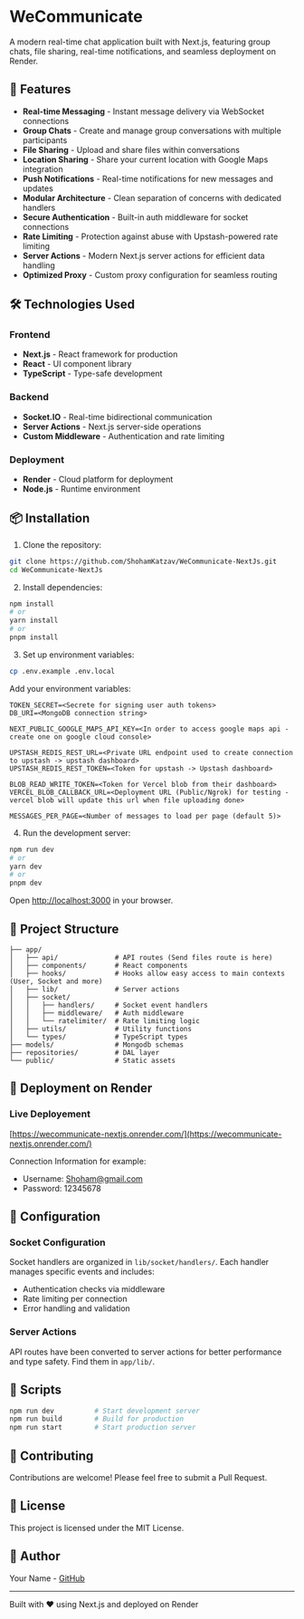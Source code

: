 # WeCommunicate

A modern real-time chat application built with Next.js, featuring group chats, file sharing, real-time notifications, and seamless deployment on Render.

## 🚀 Features

- **Real-time Messaging** - Instant message delivery via WebSocket connections
- **Group Chats** - Create and manage group conversations with multiple participants
- **File Sharing** - Upload and share files within conversations
- **Location Sharing** - Share your current location with Google Maps integration
- **Push Notifications** - Real-time notifications for new messages and updates
- **Modular Architecture** - Clean separation of concerns with dedicated handlers
- **Secure Authentication** - Built-in auth middleware for socket connections
- **Rate Limiting** - Protection against abuse with Upstash-powered rate limiting
- **Server Actions** - Modern Next.js server actions for efficient data handling
- **Optimized Proxy** - Custom proxy configuration for seamless routing

## 🛠️ Technologies Used

### Frontend
- **Next.js** - React framework for production
- **React** - UI component library
- **TypeScript** - Type-safe development

### Backend
- **Socket.IO** - Real-time bidirectional communication
- **Server Actions** - Next.js server-side operations
- **Custom Middleware** - Authentication and rate limiting

### Deployment
- **Render** - Cloud platform for deployment
- **Node.js** - Runtime environment

## 📦 Installation

1. Clone the repository:
```bash
git clone https://github.com/ShohamKatzav/WeCommunicate-NextJs.git
cd WeCommunicate-NextJs
```

2. Install dependencies:
```bash
npm install
# or
yarn install
# or
pnpm install
```

3. Set up environment variables:
```bash
cp .env.example .env.local
```

Add your environment variables:
```env
TOKEN_SECRET=<Secrete for signing user auth tokens>
DB_URI=<MongoDB connection string>

NEXT_PUBLIC_GOOGLE_MAPS_API_KEY=<In order to access google maps api - create one on google cloud console>

UPSTASH_REDIS_REST_URL=<Private URL endpoint used to create connection to upstash -> upstash dashboard>
UPSTASH_REDIS_REST_TOKEN=<Token for upstash -> Upstash dashboard>

BLOB_READ_WRITE_TOKEN=<Token for Vercel blob from their dashboard>
VERCEL_BLOB_CALLBACK_URL=<Deployment URL (Public/Ngrok) for testing - vercel blob will update this url when file uploading done>

MESSAGES_PER_PAGE=<Number of messages to load per page (default 5)>
```

4. Run the development server:
```bash
npm run dev
# or
yarn dev
# or
pnpm dev
```

Open [http://localhost:3000](http://localhost:3000) in your browser.

## 📁 Project Structure

```
├── app/
│   ├── api/              # API routes (Send files route is here)
│   ├── components/       # React components
│   ├── hooks/            # Hooks allow easy access to main contexts (User, Socket and more)
│   ├── lib/              # Server actions
│   ├── socket/
│   │   ├── handlers/     # Socket event handlers
│   │   ├── middleware/   # Auth middleware
│   │   └── ratelimiter/  # Rate limiting logic
│   ├── utils/            # Utility functions
│   └── types/            # TypeScript types
├── models/               # Mongodb schemas
├── repositories/         # DAL layer
└── public/               # Static assets
```

## 🚀 Deployment on Render

### Live Deployement

[https://wecommunicate-nextjs.onrender.com/](https://wecommunicate-nextjs.onrender.com/)

Connection Information for example:

- Username: Shoham@gmail.com
- Password: 12345678



## 🔧 Configuration

### Socket Configuration
Socket handlers are organized in `lib/socket/handlers/`. Each handler manages specific events and includes:
- Authentication checks via middleware
- Rate limiting per connection
- Error handling and validation

### Server Actions
API routes have been converted to server actions for better performance and type safety. Find them in `app/lib/`.

## 📝 Scripts

```bash
npm run dev          # Start development server
npm run build        # Build for production
npm run start        # Start production server
```

## 🤝 Contributing

Contributions are welcome! Please feel free to submit a Pull Request.

## 📄 License

This project is licensed under the MIT License.

## 👤 Author

Your Name - [GitHub](https://github.com/ShohamKatzav)

---

Built with ❤️ using Next.js and deployed on Render